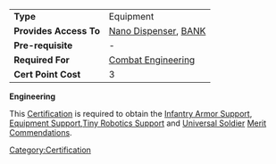 |                        |                                                                                           |
| ---------------------- | ----------------------------------------------------------------------------------------- |
| **Type**               | Equipment                                                                                 |
| **Provides Access To** | [Nano Dispenser](../weapons/Nano_Dispenser.md), [BANK](../weapons/Body_Armor_Nano_Kit.md) |
| **Pre-requisite**      | \-                                                                                        |
| **Required For**       | [Combat Engineering](Combat_Engineering.md)                                               |
| **Cert Point Cost**    | 3                                                                                         |

**Engineering**

This [Certification](Certification.md) is required to obtain the
[Infantry Armor Support](../merits/Infantry_Armor_Support.md), [Equipment
Support](../merits/Equipment_Support.md),[Tiny Robotics
Support](../merits/Tiny_Robotics_Support.md) and [Universal
Soldier](../merits/Universal_Soldier.md) [Merit
Commendations](../merits/Merit_Commendations.md).

[Category:Certification](Category:Certification.md)
